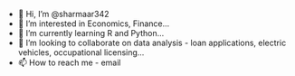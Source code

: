 - 👋 Hi, I’m @sharmaar342
- 👀 I’m interested in Economics, Finance...
- 🌱 I’m currently learning R and Python...
- 💞️ I’m looking to collaborate on data analysis - loan applications, electric vehicles, occupational licensing... 
- 📫 How to reach me - email

<!---
sharmaar342/sharmaar342 is a ✨ special ✨ repository because its `README.md` (this file) appears on your GitHub profile.
You can click the Preview link to take a look at your changes.
--->
